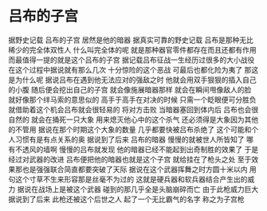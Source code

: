 # 吕布的子宫

据野史记载
吕布的子宫
居然是他的暗器
据真实可靠的野史记载
吕布是那种无比稀少的完全体双性人
什么叫完全体的呢
就是那种器官零件都存在而且还都有作用
而最值得一提的就是这个吕布的子宫
据记载吕布征战一生经历过很多的大小战役
在这个过程中据说就有那么几次
十分惊险的这个恶战
可最后也都化险为夷了
那这是为什么呢
据说吕布在遇到他无法应对的强敌之时
他就会用双手狠狠的插入自己的小腹
随后便会挖出自己的子宫
就会像施展暗器那样
就会在瞬间甩像敌人的脸
就好像那个绊马索的意思似的
高手于高手在对决的时候
只需一个眨眼便可分胜负
就借助着这个机会吕布就会很轻易的
将对方击败
当暗器塞回到体内后
吕布也会很自然的
就会在捅死一只大象
用来熄灭他心中的这个杀气
还必须得是大象因为其他的不管用
据说在那个时期这个大象的数量
几乎都要快被吕布杀绝了
这个可能和个人习惯有是有点关系的奥
据说到了后来
吕布的暗器
慢慢的就被世人所皆知了
哪有不透风的墙啊
慢慢的吕布就发现
他的暗器已经不能起到出奇制胜的效果了
于是经过对武器的改进
吕布便把他的暗器也就是这个子宫
就给挂在了枪头之处
至于效果那也是强强联合简直都要突破了天际
据说在这个武器挥舞之时方圆十米以内
用句这个寸草不生来形容那是丝毫不为过的
这就是硬兵器和软兵器结合产生出的威力
据说在战场上是被这个武器
碰到的那几乎全是头脑崩碎而亡
由于此枪威力巨大
据说到了后来
此枪还被这个后世之人
起了一个无比霸气的名字
称之为子宫枪
